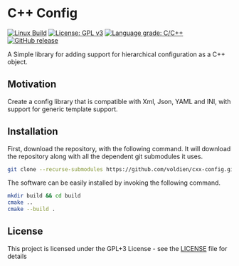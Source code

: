 # C++ Config 
[![Linux Build](https://github.com/voldien/cxx-config/actions/workflows/linux-build.yml/badge.svg)](https://github.com/voldien/cxx-config/actions/workflows/linux-build.yml)
[![License: GPL v3](https://img.shields.io/badge/License-GPLv3-blue.svg)](https://www.gnu.org/licenses/gpl-3.0)
[![Language grade: C/C++](https://img.shields.io/lgtm/grade/cpp/g/voldien/cxx-config.svg?logo=lgtm&logoWidth=18)](https://lgtm.com/projects/g/voldien/cxx-config/context:cpp)
[![GitHub release](https://img.shields.io/github/release/voldien/cxx-config.svg)](https://github.com/voldien/cxx-config/releases)

A Simple library for adding support for hierarchical configuration as a C++ object.

## Motivation

Create a config library that is compatible with Xml, Json, YAML and INI, with support for generic template support.

## Installation

First, download the repository, with the following command. It will download the repository along with all the dependent git submodules it uses.

```bash
git clone --recurse-submodules https://github.com/voldien/cxx-config.git
```

The software can be easily installed by invoking the following command.

```bash
mkdir build && cd build
cmake ..
cmake --build .
```

## License

This project is licensed under the GPL+3 License - see the [LICENSE](LICENSE) file for details
